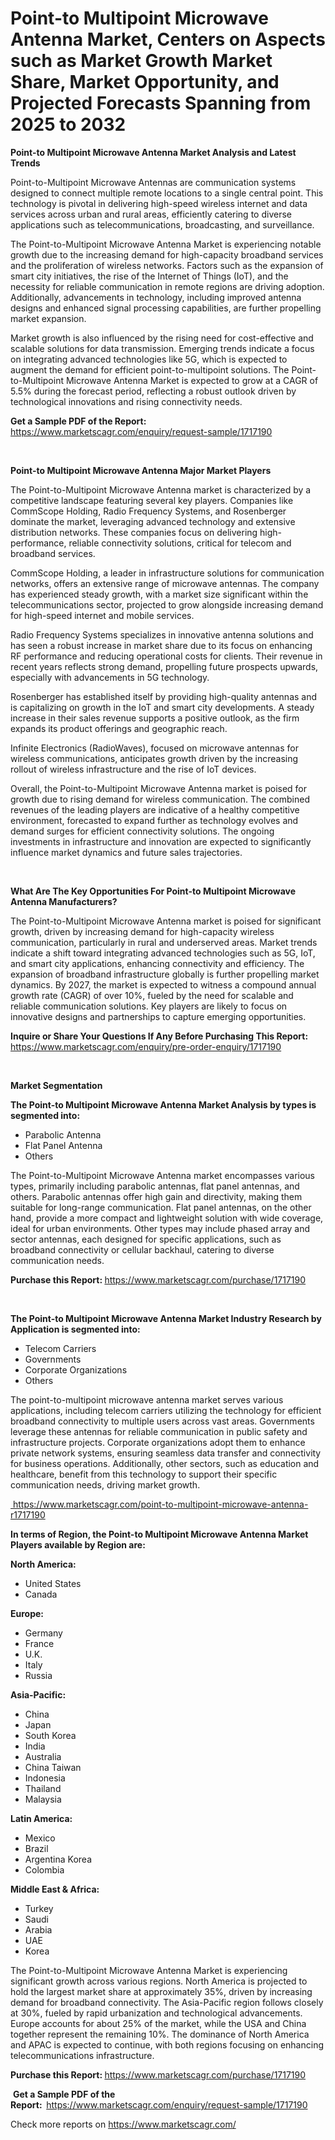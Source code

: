 <p><h1>Point-to Multipoint Microwave Antenna Market, Centers on Aspects such as Market Growth Market Share, Market Opportunity, and Projected Forecasts Spanning from 2025 to 2032</h1></p><p><strong>Point-to Multipoint Microwave Antenna Market Analysis and Latest Trends</strong></p>
<p><p>Point-to-Multipoint Microwave Antennas are communication systems designed to connect multiple remote locations to a single central point. This technology is pivotal in delivering high-speed wireless internet and data services across urban and rural areas, efficiently catering to diverse applications such as telecommunications, broadcasting, and surveillance.</p><p>The Point-to-Multipoint Microwave Antenna Market is experiencing notable growth due to the increasing demand for high-capacity broadband services and the proliferation of wireless networks. Factors such as the expansion of smart city initiatives, the rise of the Internet of Things (IoT), and the necessity for reliable communication in remote regions are driving adoption. Additionally, advancements in technology, including improved antenna designs and enhanced signal processing capabilities, are further propelling market expansion.</p><p>Market growth is also influenced by the rising need for cost-effective and scalable solutions for data transmission. Emerging trends indicate a focus on integrating advanced technologies like 5G, which is expected to augment the demand for efficient point-to-multipoint solutions. The Point-to-Multipoint Microwave Antenna Market is expected to grow at a CAGR of 5.5% during the forecast period, reflecting a robust outlook driven by technological innovations and rising connectivity needs.</p></p>
<p><strong>Get a Sample PDF of the Report:&nbsp;</strong> <a href="https://www.marketscagr.com/enquiry/request-sample/1717190?utm_campaign=2822&utm_medium=2&utm_source=Github&utm_content=ia&utm_term=25032025&utm_id=point-to-multipoint-microwave-antenna">https://www.marketscagr.com/enquiry/request-sample/1717190</a></p>
<p>&nbsp;</p>
<p><strong>Point-to Multipoint Microwave Antenna Major Market Players</strong></p>
<p><p>The Point-to-Multipoint Microwave Antenna market is characterized by a competitive landscape featuring several key players. Companies like CommScope Holding, Radio Frequency Systems, and Rosenberger dominate the market, leveraging advanced technology and extensive distribution networks. These companies focus on delivering high-performance, reliable connectivity solutions, critical for telecom and broadband services.</p><p>CommScope Holding, a leader in infrastructure solutions for communication networks, offers an extensive range of microwave antennas. The company has experienced steady growth, with a market size significant within the telecommunications sector, projected to grow alongside increasing demand for high-speed internet and mobile services.</p><p>Radio Frequency Systems specializes in innovative antenna solutions and has seen a robust increase in market share due to its focus on enhancing RF performance and reducing operational costs for clients. Their revenue in recent years reflects strong demand, propelling future prospects upwards, especially with advancements in 5G technology.</p><p>Rosenberger has established itself by providing high-quality antennas and is capitalizing on growth in the IoT and smart city developments. A steady increase in their sales revenue supports a positive outlook, as the firm expands its product offerings and geographic reach.</p><p>Infinite Electronics (RadioWaves), focused on microwave antennas for wireless communications, anticipates growth driven by the increasing rollout of wireless infrastructure and the rise of IoT devices.</p><p>Overall, the Point-to-Multipoint Microwave Antenna market is poised for growth due to rising demand for wireless communication. The combined revenues of the leading players are indicative of a healthy competitive environment, forecasted to expand further as technology evolves and demand surges for efficient connectivity solutions. The ongoing investments in infrastructure and innovation are expected to significantly influence market dynamics and future sales trajectories.</p></p>
<p>&nbsp;</p>
<p><strong>What Are The Key Opportunities For Point-to Multipoint Microwave Antenna Manufacturers?</strong></p>
<p><p>The Point-to-Multipoint Microwave Antenna market is poised for significant growth, driven by increasing demand for high-capacity wireless communication, particularly in rural and underserved areas. Market trends indicate a shift toward integrating advanced technologies such as 5G, IoT, and smart city applications, enhancing connectivity and efficiency. The expansion of broadband infrastructure globally is further propelling market dynamics. By 2027, the market is expected to witness a compound annual growth rate (CAGR) of over 10%, fueled by the need for scalable and reliable communication solutions. Key players are likely to focus on innovative designs and partnerships to capture emerging opportunities.</p></p>
<p><strong>Inquire or Share Your Questions If Any Before Purchasing This Report:</strong> <a href="https://www.marketscagr.com/enquiry/pre-order-enquiry/1717190?utm_campaign=2822&utm_medium=2&utm_source=Github&utm_content=ia&utm_term=25032025&utm_id=point-to-multipoint-microwave-antenna">https://www.marketscagr.com/enquiry/pre-order-enquiry/1717190</a></p>
<p>&nbsp;</p>
<p><strong>Market Segmentation</strong></p>
<p><strong>The Point-to Multipoint Microwave Antenna Market Analysis by types is segmented into:</strong></p>
<p><ul><li>Parabolic Antenna</li><li>Flat Panel Antenna</li><li>Others</li></ul></p>
<p><p>The Point-to-Multipoint Microwave Antenna market encompasses various types, primarily including parabolic antennas, flat panel antennas, and others. Parabolic antennas offer high gain and directivity, making them suitable for long-range communication. Flat panel antennas, on the other hand, provide a more compact and lightweight solution with wide coverage, ideal for urban environments. Other types may include phased array and sector antennas, each designed for specific applications, such as broadband connectivity or cellular backhaul, catering to diverse communication needs.</p></p>
<p><strong>Purchase this Report:&nbsp;</strong><a href="https://www.marketscagr.com/purchase/1717190?utm_campaign=2822&utm_medium=2&utm_source=Github&utm_content=ia&utm_term=25032025&utm_id=point-to-multipoint-microwave-antenna">https://www.marketscagr.com/purchase/1717190</a></p>
<p>&nbsp;</p>
<p><strong>The Point-to Multipoint Microwave Antenna Market Industry Research by Application is segmented into:</strong></p>
<p><ul><li>Telecom Carriers</li><li>Governments</li><li>Corporate Organizations</li><li>Others</li></ul></p>
<p><p>The point-to-multipoint microwave antenna market serves various applications, including telecom carriers utilizing the technology for efficient broadband connectivity to multiple users across vast areas. Governments leverage these antennas for reliable communication in public safety and infrastructure projects. Corporate organizations adopt them to enhance private network systems, ensuring seamless data transfer and connectivity for business operations. Additionally, other sectors, such as education and healthcare, benefit from this technology to support their specific communication needs, driving market growth.</p></p>
<p><a href="https://www.marketscagr.com/point-to-multipoint-microwave-antenna-r1717190?utm_campaign=2822&utm_medium=2&utm_source=Github&utm_content=ia&utm_term=25032025&utm_id=point-to-multipoint-microwave-antenna">&nbsp;https://www.marketscagr.com/point-to-multipoint-microwave-antenna-r1717190</a></p>
<p><strong>In terms of Region, the Point-to Multipoint Microwave Antenna Market Players available by Region are:</strong></p>
<p>
    <p> <strong> North America: </strong>
        <ul>
            <li>United States</li>
            <li>Canada</li>
        </ul>
        </p> 
    <p> <strong> Europe: </strong>
        <ul>
            <li>Germany</li>
            <li>France</li>
            <li>U.K.</li>
            <li>Italy</li>
            <li>Russia</li>
        </ul>
        </p> 
    <p> <strong> Asia-Pacific: </strong>
        <ul>
            <li>China</li>
            <li>Japan</li>
            <li>South Korea</li>
            <li>India</li>
            <li>Australia</li>
            <li>China Taiwan</li>
            <li>Indonesia</li>
            <li>Thailand</li>
            <li>Malaysia</li>
        </ul>
        </p> 
    <p> <strong> Latin America: </strong>
        <ul>
            <li>Mexico</li>
            <li>Brazil</li>
            <li>Argentina Korea</li>
            <li>Colombia</li>
        </ul>
        </p> 
    <p> <strong> Middle East & Africa: </strong>
        <ul>
            <li>Turkey</li>
            <li>Saudi</li>
            <li>Arabia</li>
            <li>UAE</li>
            <li>Korea</li>
        </ul>
    </p>
    </p>
<p><p>The Point-to-Multipoint Microwave Antenna Market is experiencing significant growth across various regions. North America is projected to hold the largest market share at approximately 35%, driven by increasing demand for broadband connectivity. The Asia-Pacific region follows closely at 30%, fueled by rapid urbanization and technological advancements. Europe accounts for about 25% of the market, while the USA and China together represent the remaining 10%. The dominance of North America and APAC is expected to continue, with both regions focusing on enhancing telecommunications infrastructure.</p></p>
<p><strong>Purchase this Report: </strong><a href="https://www.marketscagr.com/purchase/1717190?utm_campaign=2822&utm_medium=2&utm_source=Github&utm_content=ia&utm_term=25032025&utm_id=point-to-multipoint-microwave-antenna">https://www.marketscagr.com/purchase/1717190</a></p>
<p>&nbsp;<strong>Get a Sample PDF of the Report:&nbsp;&nbsp;</strong><a href="https://www.marketscagr.com/enquiry/request-sample/1717190?utm_campaign=2822&utm_medium=2&utm_source=Github&utm_content=ia&utm_term=25032025&utm_id=point-to-multipoint-microwave-antenna">https://www.marketscagr.com/enquiry/request-sample/1717190</a></p>
<p><strong></strong></p>
<p>Check more reports on <a href="https://www.marketscagr.com/?utm_campaign=2822&utm_medium=2&utm_source=Github&utm_content=ia&utm_term=25032025&utm_id=point-to-multipoint-microwave-antenna">https://www.marketscagr.com/</a></p>